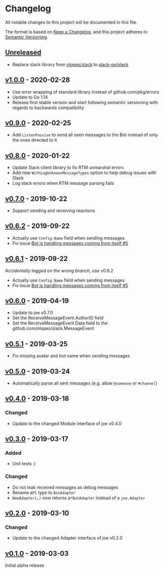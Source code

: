 # Changelog
All notable changes to this project will be documented in this file.

The format is based on [Keep a Changelog](https://keepachangelog.com/en/1.0.0/),
and this project adheres to [Semantic Versioning](https://semver.org/spec/v2.0.0.html).

## [Unreleased]
- Replace slack library from [nlopes/slack](https://github.com/nlopes/slack) to [slack-go/slack](https://github.com/slack-go/slack)

## [v1.0.0] - 2020-02-28
- Use error wrapping of standard library instead of github.com/pkg/errors
- Update to Go 1.14
- Release first stable version and start following semantic versioning with regards to backwards compatibility

## [v0.9.0] - 2020-02-25
- Add `ListenPassive` to send all seen messages to the Bot instead of only the ones directed to it 

## [v0.8.0] - 2020-01-22
- Update Slack client library to fix RTM unmarshal errors
- Add new `WithLogUnknownMessageTypes` option to help debug issues with Slack
- Log slack errors when RTM message parsing fails

## [v0.7.0] - 2019-10-22
- Support sending and receiving reactions

## [v0.6.2] - 2019-09-22
- Actually use `Config.Name` field when sending messages
- Fix issue [Bot is handling messages coming from itself #5](https://github.com/go-joe/slack-adapter/issues/5)

## [v0.6.1] - 2019-09-22
*Accidentally tagged on the wrong branch*, use v0.6.2

- Actually use `Config.Name` field when sending messages
- Fix issue [Bot is handling messages coming from itself #5](https://github.com/go-joe/slack-adapter/issues/5)

## [v0.6.0] - 2019-04-19
- Update to joe v0.7.0
- Set the ReceiveMessageEvent.AuthorID field
- Set the ReceiveMessageEvent.Data field to the github.com/nlopes/slack.MessageEvent

## [v0.5.1] - 2019-03-25
- Fix missing avatar and bot name when sending messages

## [v0.5.0] - 2019-03-24
- Automatically parse all sent messages (e.g. allow `@someone` or `#channel`)

## [v0.4.0] - 2019-03-18
### Changed
- Update to the changed Module interface of joe v0.4.0

## [v0.3.0] - 2019-03-17
### Added
- Unit tests :)

### Changed
- Do not leak received messages as debug messages
- Rename `API` type to `BotAdapter`
- `NewAdapter(…)` now returns a`*BotAdapter` instead of a `joe.Adapter`

## [v0.2.0] - 2019-03-10

### Changed
- Update to the changed Adapter interface of joe v0.2.0

## [v0.1.0] - 2019-03-03

Initial alpha release

[Unreleased]: https://github.com/go-joe/slack-adapter/compare/v1.0.0...HEAD
[v1.0.0]: https://github.com/go-joe/slack-adapter/compare/v0.9.0...v1.0.0
[v0.9.0]: https://github.com/go-joe/slack-adapter/compare/v0.8.0...v0.9.0
[v0.8.0]: https://github.com/go-joe/slack-adapter/compare/v0.7.0...v0.8.0
[v0.7.0]: https://github.com/go-joe/slack-adapter/compare/v0.6.2...v0.7.0
[v0.6.2]: https://github.com/go-joe/slack-adapter/compare/v0.6.0...v0.6.2
[v0.6.1]: https://github.com/go-joe/slack-adapter/compare/v0.6.0...v0.6.1
[v0.6.0]: https://github.com/go-joe/slack-adapter/compare/v0.5.1...v0.6.0
[v0.5.1]: https://github.com/go-joe/slack-adapter/compare/v0.5.0...v0.5.1
[v0.5.0]: https://github.com/go-joe/slack-adapter/compare/v0.4.0...v0.5.0
[v0.4.0]: https://github.com/go-joe/slack-adapter/compare/v0.3.0...v0.4.0
[v0.3.0]: https://github.com/go-joe/slack-adapter/compare/v0.2.0...v0.3.0
[v0.2.0]: https://github.com/go-joe/slack-adapter/compare/v0.1.0...v0.2.0
[v0.1.0]: https://github.com/go-joe/slack-adapter/releases/tag/v0.1.0
